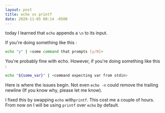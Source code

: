 ```yaml
---
layout: post
title: echo vs printf
date: 2020-11-05 00:14 -0500
---
```


today I learned that `echo` appends a `\n` to its input.

If you're doing something like this :

```bash
echo "y" | <some command that prompts [y/N]>
```

You're probably fine with echo. However, if you're doing something like this :

```bash
echo "${some_var}" | <command expecting var from stdin>
```

Here is where the issues begin. Not even `echo -n` could remove the trailing newline (If you know why, please let me know).

I fixed this by swapping `echo` with`printf`. This cost me a couple of hours. From now on I will be using `printf` over `echo` by default.

